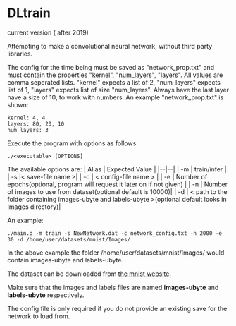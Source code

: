 
# DLtrain
current version (  after 2019)

Attempting to make a convolutional neural network, without third party libraries. 

The config for the time being must be saved as "network_prop.txt" and must contain the properties "kernel", "num_layers", "layers". All values are comma seperated lists. "kernel" expects a list of 2, "num_layers" expects list of 1, "layers" expects list of size "num_layers". Always have the last layer have a size of 10, to work with numbers.
An example "network_prop.txt" is shown:
```
kernel: 4, 4
layers: 80, 20, 10
num_layers: 3
```
Execute the program with options as follows:
```
./<executable> [OPTIONS]
```
The available options are:
| Alias | Expected Value |
|--|--|
| -m | train/infer |
| -s |\< save-file name \>|
| -c | \< config-file name \> |
| -e | Number of epochs(optional, program will request it later on if not given) |
| -n | Number of images to use from dataset(optional default is 10000)|
| -d | \< path to the folder containing images-ubyte and labels-ubyte \>(optional default looks in Images directory)|

An example:
```
./main.o -m train -s NewNetwork.dat -c network_config.txt -n 2000 -e 30 -d /home/user/datasets/mnist/Images/
```
In the above example the folder /home/user/datasets/mnist/Images/ would contain images-ubyte and labels-ubyte.

The dataset can be downloaded from [the mnist website](http://yann.lecun.com/exdb/mnist/).

Make sure that the images and labels files are named **images-ubyte** and **labels-ubyte** respectively.

The config file is only required if you do not provide an existing save for the network to load from.
